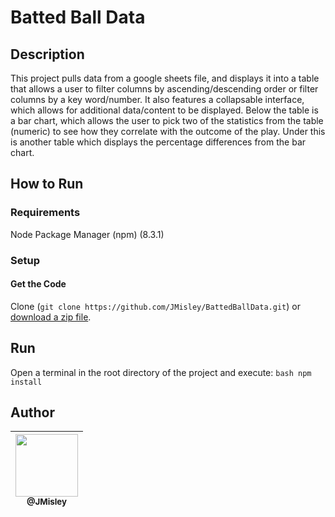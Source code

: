 # Batted Ball Data

## Description

This project pulls data from a google sheets file, and displays it into a table that allows a user to filter columns by ascending/descending order or filter columns by a key word/number. It also features a collapsable interface, which allows for additional data/content to be displayed. Below the table is a bar chart, which allows the user to pick two of the statistics from the table (numeric) to see how they correlate with the outcome of the play. Under this is another table which displays the percentage differences from the bar chart. 

## How to Run

### Requirements

Node Package Manager (npm) (8.3.1)

### Setup

#### Get the Code

Clone (`git clone https://github.com/JMisley/BattedBallData.git`) or [download a zip file](https://github.com/JMisley/BattedBallData/archive/refs/heads/master.zip).

## Run 

Open a terminal in the root directory of the project and execute: ```bash npm install```

## Author

| [<img src="https://avatars.githubusercontent.com/u/89669123?v=4" width="100"><br><sub>@JMisley</sub>](https://github.com/JMisley) |
|:----:|
